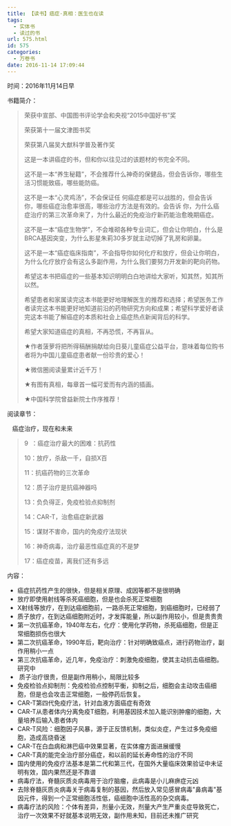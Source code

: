 ```yaml
---
title: 【读书】癌症·真相：医生也在读
tags:
  - 实体书
  - 读过的书
url: 575.html
id: 575
categories:
  - 万卷书
date: 2016-11-14 17:09:44
---
```


时间：2016年11月14日早

书籍简介：

> 荣获中宣部、中国图书评论学会和央视“2015中国好书”奖
> 
> 荣获第十一届文津图书奖
> 
> 荣获第八届吴大猷科学普及著作奖
> 
> 这是一本讲癌症的书，但和你以往见过的该题材的书完全不同。
> 
> 这不是一本“养生秘籍”，不会推荐什么神奇的保健品，但会告诉你，哪些生活习惯能致癌，哪些能防癌。
> 
> 这不是一本“心灵鸡汤”，不会保证任 何癌症都是可以战胜的，但会告诉你，哪些癌症治愈率很高，哪些治疗方法是有效的。会告诉 你，为什么癌症治疗的第三次革命来了，为什么最近的免疫治疗新药能治愈晚期癌症。
> 
> 这不是一本“癌症生物学”，不会堆砌各种专业词汇，但会让你明白，什么是BRCA基因突变，为什么影星朱莉30多岁就主动切掉了乳房和卵巢。
> 
> 这不是一本“癌症临床指南”，不会指导你如何化疗和放疗，但会让你明白，为什么化疗放疗会有这么多副作用，为什么我们要努力开发新的靶向药物。
> 
> 希望这本书把癌症的一些基本知识明明白白地讲给大家听，知其然，知其所以然。
> 
> 希望患者和家属读完这本书能更好地理解医生的推荐和选择；希望医务工作者读完这本书能更好地知道前沿的药物研究方向和成果；希望科学爱好者读完这本书能了解癌症的本质和社会上癌症热点新闻背后的科学。
> 
> 希望大家知道癌症的真相，不再恐慌，不再盲从。
> 
> ★作者菠萝将把所得稿酬捐献给向日葵儿童癌症公益平台，意味着每位购书者将为中国儿童癌症患者献一份珍贵的爱心！
> 
> ★微信圈阅读量累计近千万！
> 
> ★有图有真相，每章首一幅可爱而有内涵的插画。
> 
> ★中国科学院曾益新院士作序推荐！

阅读章节：

   癌症治疗，现在和未来

> 9  ：癌症治疗最大的困难：抗药性
> 
> 10：放疗，杀敌一千，自损X百
> 
> 11：抗癌药物的三次革命
> 
> 12：质子治疗是抗癌神器吗
> 
> 13：负负得正，免疫检验点抑制剂
> 
> 14：CAR-T，治愈癌症新武器
> 
> 15：谋财不害命，国内的免疫疗法现状
> 
> 16：神奇病毒，治疗最恶性癌症真的不是梦
> 
> 17：癌症疫苗，离我们还有多远

内容：

*   癌症抗药性产生的很快，但是相关原理、成因等都不是很明确
*   放疗即使用射线等杀死癌细胞，但是也会杀死正常细胞
*   X射线等放疗，在到达癌细胞前，一路杀死正常细胞，到癌细胞时，已经弱了
*   质子放疗，在到达癌细胞附近时，才发挥能量，所以副作用较小，但是贵贵贵
*   第一次抗癌革命，1940年左右，化疗：使用化学药物，杀死癌细胞，但是正常细胞损伤也很大
*   第二次抗癌革命，1990年后，靶向治疗：针对明确致癌点，进行药物治疗，副作用稍小一点
*   第三次抗癌革命，近几年，免疫治疗：刺激免疫细胞，使其主动抗击癌细胞。研究中
*    质子治疗很贵，但是副作用稍小，局限比较多
*   免疫检验点抑制剂：免疫检验点控制平衡，抑制之后，细胞会主动攻击癌细胞，但是也会攻击正常细胞，一般停药后恢复。
*   CAR-T第四代免疫疗法，针对血液方面癌症有奇效
*   CAR-T从患者体内分离免疫T细胞，利用基因技术加入能识别肿瘤的细胞，大量培养后输入患者体内
*   CAR-T风险：细胞因子风暴，源于正反馈机制，类似炎症，产生过多免疫细胞，造成高烧昏迷
*   CAR-T在白血病和淋巴癌中效果显著，在实体瘤方面进展缓慢
*   CAR-T真的能完全治疗部分癌症，和以前的延长寿命性的治疗不同
*   国内使用的免疫疗法基本是第二代和第三代，在国外大量临床效果验证中未证明有效，国内果然还是不靠谱
*   病毒疗法，脊髓灰质炎病毒用于治疗脑瘤，此病毒是小儿麻痹症元凶
*   去除脊髓灰质炎病毒关于病毒复制的基因，然后放入常见感冒病毒"鼻病毒"基因元件，得到一个正常细胞活性低，癌细胞中活性高的杂交病毒。
*   病毒疗法的风险：个体有差异，剂量小无效，剂量大产生严重炎症导致死亡，治疗一次效果不好就基本说明无效，副作用未知，目前还未推广研究